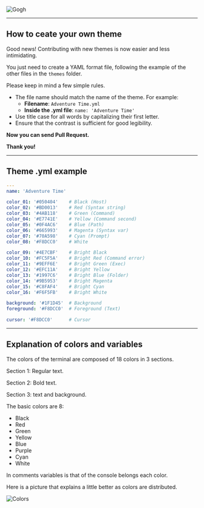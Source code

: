 
![Gogh](https://raw.githubusercontent.com/Gogh-Co/Gogh/master/images/gogh/Gogh-logo.png)

-----

## How to ceate your own theme

Good news! Contributing with new themes is now easier and less intimidating.

You just need to create a YAML format file, following the example of the other files in the `themes` folder.

Please keep in mind a few simple rules.

- The file name should match the name of the theme. For example:
    - **Filename**: `Adventure Time.yml`
    - **Inside the .yml file**: `name: 'Adventure Time'`
- Use title case for all words by capitalizing their first letter.
- Ensure that the contrast is sufficient for good legibility.

**Now you can send Pull Request.**

**Thank you!**

---

## Theme .yml example

```yml
---
name: 'Adventure Time'

color_01: '#050404'    # Black (Host)
color_02: '#BD0013'    # Red (Syntax string)
color_03: '#4AB118'    # Green (Command)
color_04: '#E7741E'    # Yellow (Command second)
color_05: '#0F4AC6'    # Blue (Path)
color_06: '#665993'    # Magenta (Syntax var)
color_07: '#70A598'    # Cyan (Prompt)
color_08: '#F8DCC0'    # White

color_09: '#4E7CBF'    # Bright Black
color_10: '#FC5F5A'    # Bright Red (Command error)
color_11: '#9EFF6E'    # Bright Green (Exec)
color_12: '#EFC11A'    # Bright Yellow
color_13: '#1997C6'    # Bright Blue (Folder)
color_14: '#9B5953'    # Bright Magenta
color_15: '#C8FAF4'    # Bright Cyan
color_16: '#F6F5FB'    # Bright White

background: '#1F1D45'  # Background
foreground: '#F8DCC0'  # Foreground (Text)

cursor: '#F8DCC0'      # Cursor
```
---
## Explanation of colors and variables

The colors of the terminal are composed of 18 colors in 3 sections.

Section 1: Regular text.

Section 2: Bold text.

Section 3: text and background.

The basic colors are 8:

- Black
- Red
- Green
- Yellow
- Blue
- Purple
- Cyan
- White

In comments variables is that of the console belongs each color.

Here is a picture that explains a little better as colors are distributed.

![Colors](https://raw.githubusercontent.com/Gogh-Co/Gogh/master/images/gogh/colors.png)

